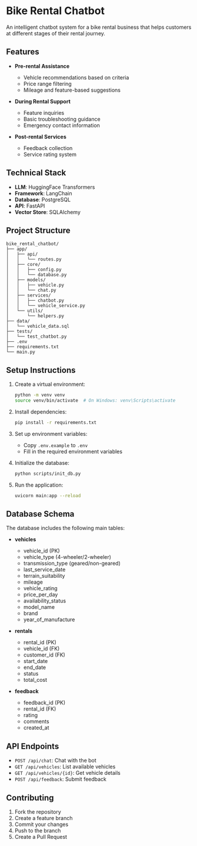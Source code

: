 # Bike Rental Chatbot

An intelligent chatbot system for a bike rental business that helps customers at different stages of their rental journey.

## Features

- **Pre-rental Assistance**
  - Vehicle recommendations based on criteria
  - Price range filtering
  - Mileage and feature-based suggestions

- **During Rental Support**
  - Feature inquiries
  - Basic troubleshooting guidance
  - Emergency contact information

- **Post-rental Services**
  - Feedback collection
  - Service rating system

## Technical Stack

- **LLM**: HuggingFace Transformers
- **Framework**: LangChain
- **Database**: PostgreSQL
- **API**: FastAPI
- **Vector Store**: SQLAlchemy

## Project Structure

```
bike_rental_chatbot/
├── app/
│   ├── api/
│   │   └── routes.py
│   ├── core/
│   │   ├── config.py
│   │   └── database.py
│   ├── models/
│   │   ├── vehicle.py
│   │   └── chat.py
│   ├── services/
│   │   ├── chatbot.py
│   │   └── vehicle_service.py
│   └── utils/
│       └── helpers.py
├── data/
│   └── vehicle_data.sql
├── tests/
│   └── test_chatbot.py
├── .env
├── requirements.txt
└── main.py
```

## Setup Instructions

1. Create a virtual environment:
   ```bash
   python -m venv venv
   source venv/bin/activate  # On Windows: venv\Scripts\activate
   ```

2. Install dependencies:
   ```bash
   pip install -r requirements.txt
   ```

3. Set up environment variables:
   - Copy `.env.example` to `.env`
   - Fill in the required environment variables

4. Initialize the database:
   ```bash
   python scripts/init_db.py
   ```

5. Run the application:
   ```bash
   uvicorn main:app --reload
   ```

## Database Schema

The database includes the following main tables:

- **vehicles**
  - vehicle_id (PK)
  - vehicle_type (4-wheeler/2-wheeler)
  - transmission_type (geared/non-geared)
  - last_service_date
  - terrain_suitability
  - mileage
  - vehicle_rating
  - price_per_day
  - availability_status
  - model_name
  - brand
  - year_of_manufacture

- **rentals**
  - rental_id (PK)
  - vehicle_id (FK)
  - customer_id (FK)
  - start_date
  - end_date
  - status
  - total_cost

- **feedback**
  - feedback_id (PK)
  - rental_id (FK)
  - rating
  - comments
  - created_at

## API Endpoints

- `POST /api/chat`: Chat with the bot
- `GET /api/vehicles`: List available vehicles
- `GET /api/vehicles/{id}`: Get vehicle details
- `POST /api/feedback`: Submit feedback

## Contributing

1. Fork the repository
2. Create a feature branch
3. Commit your changes
4. Push to the branch
5. Create a Pull Request

